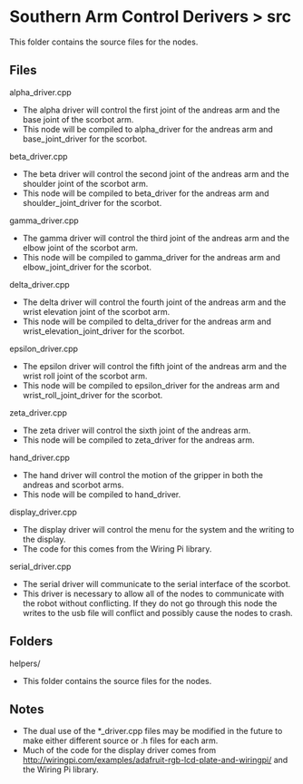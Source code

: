 # Southern Arm Control Derivers > src

This folder contains the source files for the nodes.

## Files
alpha_driver.cpp
* The alpha driver will control the first joint of the andreas arm and the base joint of the scorbot arm.
* This node will be compiled to alpha_driver for the andreas arm and base_joint_driver for the scorbot.

beta_driver.cpp
* The beta driver will control the second joint of the andreas arm and the shoulder joint of the scorbot arm.
* This node will be compiled to beta_driver for the andreas arm and shoulder_joint_driver for the scorbot.

gamma_driver.cpp
* The gamma driver will control the third joint of the andreas arm and the elbow joint of the scorbot arm.
* This node will be compiled to gamma_driver for the andreas arm and elbow_joint_driver for the scorbot.

delta_driver.cpp
* The delta driver will control the fourth joint of the andreas arm and the wrist elevation joint of the scorbot arm.
* This node will be compiled to delta_driver for the andreas arm and wrist_elevation_joint_driver for the scorbot.

epsilon_driver.cpp
* The epsilon driver will control the fifth joint of the andreas arm and the wrist roll joint of the scorbot arm.
* This node will be compiled to epsilon_driver for the andreas arm and wrist_roll_joint_driver for the scorbot.

zeta_driver.cpp
* The zeta driver will control the sixth joint of the andreas arm.
* This node will be compiled to zeta_driver for the andreas arm.

hand_driver.cpp
* The hand driver will control the motion of the gripper in both the andreas and scorbot arms.
* This node will be compiled to hand_driver.

display_driver.cpp
* The display driver will control the menu for the system and the writing to the display.
* The code for this comes from the Wiring Pi library.

serial_driver.cpp
* The serial driver will communicate to the serial interface of the scorbot.
* This driver is necessary to allow all of the nodes to communicate with the robot without conflicting. If they do not go through this node the writes to the usb file will conflict and possibly cause the nodes to crash.

## Folders
helpers/
* This folder contains the source files for the nodes.

## Notes
* The dual use of the *_driver.cpp files may be modified in the future to make either different source or .h files for each arm.
* Much of the code for the display driver comes from http://wiringpi.com/examples/adafruit-rgb-lcd-plate-and-wiringpi/ and the Wiring Pi library.
